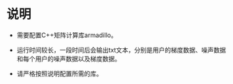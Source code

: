 # 说明

- 需要配置C++矩阵计算库armadillo。

- 运行时间较长，一段时间后会输出txt文本，分别是用户的梯度数据、噪声数据和每个用户的噪声数据以及梯度数据。

- 请严格按照说明配置所需的库。
